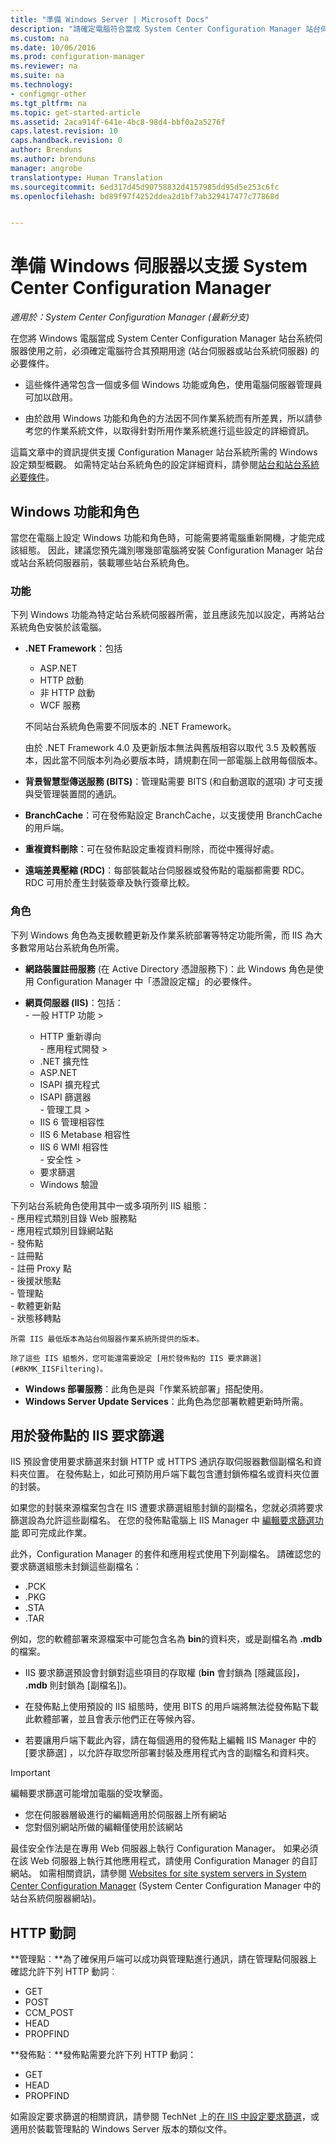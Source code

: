 ```yaml
---
title: "準備 Windows Server | Microsoft Docs"
description: "請確定電腦符合當成 System Center Configuration Manager 站台伺服器或站台系統伺服器使用的必要條件。"
ms.custom: na
ms.date: 10/06/2016
ms.prod: configuration-manager
ms.reviewer: na
ms.suite: na
ms.technology:
- configmgr-other
ms.tgt_pltfrm: na
ms.topic: get-started-article
ms.assetid: 2aca914f-641e-4bc8-98d4-bbf0a2a5276f
caps.latest.revision: 10
caps.handback.revision: 0
author: Brenduns
ms.author: brenduns
manager: angrobe
translationtype: Human Translation
ms.sourcegitcommit: 6ed317d45d90758832d4157985dd95d5e253c6fc
ms.openlocfilehash: bd89f97f4252ddea2d1bf7ab329417477c77868d


---
```

# <a name="prepare-windows-servers-to-support-system-center-configuration-manager"></a>準備 Windows 伺服器以支援 System Center Configuration Manager

*適用於：System Center Configuration Manager (最新分支)*

在您將 Windows 電腦當成 System Center Configuration Manager 站台系統伺服器使用之前，必須確定電腦符合其預期用途 (站台伺服器或站台系統伺服器) 的必要條件。  

-   這些條件通常包含一個或多個 Windows 功能或角色，使用電腦伺服器管理員可加以啟用。  

-   由於啟用 Windows 功能和角色的方法因不同作業系統而有所差異，所以請參考您的作業系統文件，以取得針對所用作業系統進行這些設定的詳細資訊。  

這篇文章中的資訊提供支援 Configuration Manager 站台系統所需的 Windows 設定類型概觀。 如需特定站台系統角色的設定詳細資料，請參閱[站台和站台系統必要條件](/sccm/core/plan-design/configs/site-and-site-system-prerequisites)。

##  <a name="a-namebkmkwinfeaturesa-windows-features-and-roles"></a><a name="BKMK_WinFeatures"></a> Windows 功能和角色  
 當您在電腦上設定 Windows 功能和角色時，可能需要將電腦重新開機，才能完成該組態。 因此，建議您預先識別哪幾部電腦將安裝 Configuration Manager 站台或站台系統伺服器前，裝載哪些站台系統角色。
### <a name="features"></a>功能  
 下列 Windows 功能為特定站台系統伺服器所需，並且應該先加以設定，再將站台系統角色安裝於該電腦。  

-   **.NET Framework**：包括  

    -   ASP.NET  
    -   HTTP 啟動  
    -   非 HTTP 啟動  
    -   WCF 服務  

    不同站台系統角色需要不同版本的 .NET Framework。  

    由於 .NET Framework 4.0 及更新版本無法與舊版相容以取代 3.5 及較舊版本，因此當不同版本列為必要版本時，請規劃在同一部電腦上啟用每個版本。  

-   **背景智慧型傳送服務 (BITS)**：管理點需要 BITS (和自動選取的選項) 才可支援與受管理裝置間的通訊。  

-   **BranchCache**：可在發佈點設定 BranchCache，以支援使用 BranchCache 的用戶端。  

-   **重複資料刪除**：可在發佈點設定重複資料刪除，而從中獲得好處。  

-   **遠端差異壓縮 (RDC)**：每部裝載站台伺服器或發佈點的電腦都需要 RDC。   
    RDC 可用於產生封裝簽章及執行簽章比較。  

### <a name="roles"></a>角色  
 下列 Windows 角色為支援軟體更新及作業系統部署等特定功能所需，而 IIS 為大多數常用站台系統角色所需。  

 -   **網路裝置註冊服務** (在 Active Directory 憑證服務下)：此 Windows 角色是使用 Configuration Manager 中「憑證設定檔」的必要條件。  

 -   **網頁伺服器 (IIS)**：包括：  
    -   一般 HTTP 功能 >  
        -   HTTP 重新導向  
    -   應用程式開發 >  
        -   .NET 擴充性  
        -   ASP.NET  
        -   ISAPI 擴充程式  
        -   ISAPI 篩選器  
    -   管理工具 >  
        -   IIS 6 管理相容性  
        -   IIS 6 Metabase 相容性  
        -   IIS 6 WMI 相容性  
    -   安全性 >  
        -   要求篩選  
        -   Windows 驗證  

 下列站台系統角色使用其中一或多項所列 IIS 組態：  
    -   應用程式類別目錄 Web 服務點  
    -   應用程式類別目錄網站點  
    -   發佈點  
    -   註冊點  
    -   註冊 Proxy 點  
    -   後援狀態點  
    -   管理點  
    -   軟體更新點  
    -   狀態移轉點     

    所需 IIS 最低版本為站台伺服器作業系統所提供的版本。  

    除了這些 IIS 組態外，您可能還需要設定 [用於發佈點的 IIS 要求篩選](#BKMK_IISFiltering)。  

-   **Windows 部署服務**：此角色是與「作業系統部署」搭配使用。  
-   **Windows Server Update Services**：此角色為您部署軟體更新時所需。  

##  <a name="a-namebkmkiisfilteringa-iis-request-filtering-for-distribution-points"></a><a name="BKMK_IISFiltering"></a> 用於發佈點的 IIS 要求篩選  
 IIS 預設會使用要求篩選來封鎖 HTTP 或 HTTPS 通訊存取伺服器數個副檔名和資料夾位置。 在發佈點上，如此可預防用戶端下載包含遭封鎖佈檔名或資料夾位置的封裝。  

 如果您的封裝來源檔案包含在 IIS 遭要求篩選組態封鎖的副檔名，您就必須將要求篩選設為允許這些副檔名。 在您的發佈點電腦上 IIS Manager 中 [編輯要求篩選功能](https://technet.microsoft.com/library/hh831621.aspx) 即可完成此作業。  

 此外，Configuration Manager 的套件和應用程式使用下列副檔名。 請確認您的要求篩選組態未封鎖這些副檔名：  

-   .PCK  
-   .PKG  
-   .STA  
-   .TAR  

例如，您的軟體部署來源檔案中可能包含名為 **bin**的資料夾，或是副檔名為 **.mdb** 的檔案。  

-   IIS 要求篩選預設會封鎖對這些項目的存取權 (**bin** 會封鎖為 [隱藏區段]， **.mdb** 則封鎖為 [副檔名])。  

-   在發佈點上使用預設的 IIS 組態時，使用 BITS 的用戶端將無法從發佈點下載此軟體部署，並且會表示他們正在等候內容。  

-   若要讓用戶端下載此內容，請在每個適用的發佈點上編輯 IIS Manager 中的 [要求篩選]  ，以允許存取您所部署封裝及應用程式內含的副檔名和資料夾。  

> [!IMPORTANT]  
>  編輯要求篩選可能增加電腦的受攻擊面。  
>   
>  -   您在伺服器層級進行的編輯適用於伺服器上所有網站  
> -   您對個別網站所做的編輯僅使用於該網站  
>   
>  最佳安全作法是在專用 Web 伺服器上執行 Configuration Manager。 如果必須在該 Web 伺服器上執行其他應用程式，請使用 Configuration Manager 的自訂網站。 如需相關資訊，請參閱 [Websites for site system servers in System Center Configuration Manager](../../../core/plan-design/network/websites-for-site-system-servers.md) (System Center Configuration Manager 中的站台系統伺服器網站)。  

## <a name="http-verbs"></a>HTTP 動詞
**管理點︰**為了確保用戶端可以成功與管理點進行通訊，請在管理點伺服器上確認允許下列 HTTP 動詞︰  
 - GET
 - POST
 - CCM_POST
 - HEAD
 - PROPFIND

**發佈點︰**發佈點需要允許下列 HTTP 動詞：
 - GET
 - HEAD
 - PROPFIND

如需設定要求篩選的相關資訊，請參閱 TechNet 上的[在 IIS 中設定要求篩選](https://technet.microsoft.com/library/hh831621.aspx#Verbs)，或適用於裝載管理點的 Windows Server 版本的類似文件。



<!--HONumber=Dec16_HO3-->


